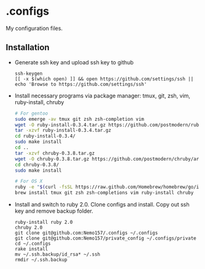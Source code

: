 .configs
========

My configuration files.

Installation
------------


* Generate ssh key and upload ssh key to github
  ````
  ssh-keygen
  [[ -x $(which open) ]] && open https://github.com/settings/ssh || echo 'Browse to https://github.com/settings/ssh'
  ````

* Install necessary programs via package manager: tmux, git, zsh, vim, ruby-install, chruby

    ````sh
    # For gentoo
    sudo emerge -av tmux git zsh zsh-completion vim
    wget -O ruby-install-0.3.4.tar.gz https://github.com/postmodern/ruby-install/archive/v0.3.4.tar.gz
    tar -xzvf ruby-install-0.3.4.tar.gz
    cd ruby-install-0.3.4/
    sudo make install
    cd ..
    tar -xzvf chruby-0.3.8.tar.gz
    wget -O chruby-0.3.8.tar.gz https://github.com/postmodern/chruby/archive/v0.3.8.tar.gz
    cd chruby-0.3.8/
    sudo make install
    ````
    
    ````sh
    # For OS X
    ruby -e "$(curl -fsSL https://raw.github.com/Homebrew/homebrew/go/install)"
    brew install tmux git zsh zsh-completions vim ruby-install chruby
    ````

* Install and switch to ruby 2.0. Clone configs and install. Copy out ssh key and remove backup folder.

    
    ````
    ruby-install ruby 2.0
    chruby 2.0
    git clone git@github.com:Nemo157/.configs ~/.configs
    git clone git@github.com:Nemo157/private_config ~/.configs/private
    cd ~/.configs
    rake install
    mv ~/.ssh.backup/id_rsa* ~/.ssh
    rmdir ~/.ssh.backup
    ````

